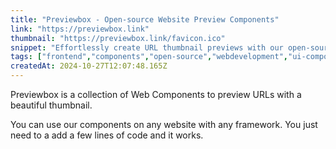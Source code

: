 ```yaml
---
title: "Previewbox - Open-source Website Preview Components"
link: "https://previewbox.link"
thumbnail: "https://previewbox.link/favicon.ico"
snippet: "Effortlessly create URL thumbnail previews with our open-source link preview components. Free, built on web standards, and easy to use on any site."
tags: ["frontend","components","open-source","webdevelopment","ui-components","web-components"]
createdAt: 2024-10-27T12:07:48.165Z
---
```

Previewbox is a collection of Web Components to preview URLs with a beautiful thumbnail.

You can use our components on any website with any framework. You just need to a add a few lines of code and it works.
